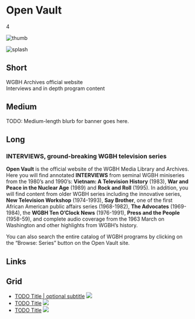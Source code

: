 # Open Vault

4

![thumb](http://placehold.it/348x196)

![splash](http://placehold.it/770x433)

## Short

WGBH Archives official website<br/>
Interviews and in depth program content 

## Medium

TODO: Medium-length blurb for banner goes here.

## Long

### INTERVIEWS, ground-breaking WGBH television series

**Open Vault** is the official website of the WGBH Media Library and Archives.  
Here you will find annotated **INTERVIEWS** from seminal WGBH miniseries from the 
1980’s and 1990’s: 
**Vietnam: A Television History** (1983), 
**War and Peace in the Nuclear Age** (1989) and 
**Rock and Roll** (1995).
In addition, you will find content from older WGBH series including the innovative series, 
**New Television Workshop** (1974-1993), 
**Say Brother**, one of the first African American public affairs series (1968-1982), 
**The Advocates** (1969-1984), 
the **WGBH Ten O’Clock News** (1976-1991), 
**Press and the People** (1958-59), 
and complete audio coverage from the 1963 March on Washington 
and other highlights from WGBH’s history. 

You can also search the entire catalog of WGBH programs by clicking on 
the “Browse: Series” button on the Open Vault site.   

## Links

## Grid

- [TODO Title | optional subtitle](/TODO) ![](http://placehold.it/348x196)
- [TODO Title](/TODO) ![](http://placehold.it/348x196)
- [TODO Title](/TODO) ![](http://placehold.it/348x196)